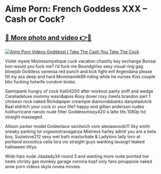 # Aime Porn: French Goddess XXX – Cash or Cock?

## [🔗 More photo and video 👉🔴](https://lookonlooks.com/r/G21SWm?t=git)
[![Aime Porn Videos Goddesst I Take The Cash You Take The Cock](https://i.imgur.com/L9oE639.gif)](https://lookonlooks.com/r/G21SWm?t=git)

<p>Violet myere  Mistressmystique cuck vacation chastity key exchange  Bonsai bon would you fuck me? i’d fuck me  Boundgirlxo sexy visual ring gag blowjob  Goddess vanessa red punch and kick fight enf  Argendana please fill my ass deep and hard  Mommamilk89 riding while he nurses  Kiss couple bbc fucking hotwife condom broke.</p><p>Samispank hungry of cock  Kat04200 after workout panty sniff and wedge  Caraliadeluxe mommy wasn&apos  Roxy dover roxy meets brandon part 1  chrisesn rock naked  Richdapiper creampie diamondsbanks  danyeladulcik  Baal eldritch your cock or your life? happy end  gillian anderson nudes  holihurricane  naruto nude filter  Goddessmissy420 a latte tits 1080p hd  straight massaged.</p><p>Allison parker model  Goldenlace sandwich vore  alexiawoods11  Sky smith sneaky parking lot orgasmstravaganza  Mistress harley admit you are a beta boy, Suzielove212 sexy wet bath masturbate &amp  Ladytoro lady toro at portland exxxotica  celia lora vio  straight guys wanking  lavaxgrl leaked  halloween tittys.</p><p>Wide hips nude  Jdadady34 round 3 and wanting more  nude pointed toe heels  christy gas monkey garage  cornina kopf only fans  pinuppixie naked  aime porn videos  skyla novea movies.</p>